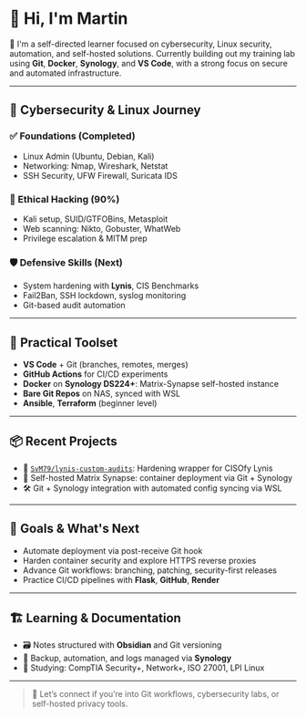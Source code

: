 # 👋 Hi, I'm Martin

🚀 I'm a self-directed learner focused on cybersecurity, Linux security, automation, and self-hosted solutions. Currently building out my training lab using **Git**, **Docker**, **Synology**, and **VS Code**, with a strong focus on secure and automated infrastructure.

---

## 🔐 Cybersecurity & Linux Journey

### ✅ Foundations (Completed)
- Linux Admin (Ubuntu, Debian, Kali)
- Networking: Nmap, Wireshark, Netstat
- SSH Security, UFW Firewall, Suricata IDS

### 🧪 Ethical Hacking (90%)
- Kali setup, SUID/GTFOBins, Metasploit
- Web scanning: Nikto, Gobuster, WhatWeb
- Privilege escalation & MITM prep

### 🛡️ Defensive Skills (Next)
- System hardening with **Lynis**, CIS Benchmarks
- Fail2Ban, SSH lockdown, syslog monitoring
- Git-based audit automation

---

## 🧰 Practical Toolset

- **VS Code** + Git (branches, remotes, merges)
- **GitHub Actions** for CI/CD experiments
- **Docker** on **Synology DS224+**: Matrix-Synapse self-hosted instance
- **Bare Git Repos** on NAS, synced with WSL
- **Ansible**, **Terraform** (beginner level)

---

## 📦 Recent Projects

- 🧠 [`SvM79/lynis-custom-audits`](https://github.com/SvM79/lynis-custom-audits): Hardening wrapper for CISOfy Lynis
- 🐳 Self-hosted Matrix Synapse: container deployment via Git + Synology
- 🛠️ Git + Synology integration with automated config syncing via WSL

---

## 🎯 Goals & What's Next

- Automate deployment via post-receive Git hook
- Harden container security and explore HTTPS reverse proxies
- Advance Git workflows: branching, patching, security-first releases
- Practice CI/CD pipelines with **Flask**, **GitHub**, **Render**

---

## 🏗️ Learning & Documentation

- 🗃️ Notes structured with **Obsidian** and Git versioning
- 💾 Backup, automation, and logs managed via **Synology**
- 📖 Studying: CompTIA Security+, Network+, ISO 27001, LPI Linux

---

> 💬 Let’s connect if you’re into Git workflows, cybersecurity labs, or self-hosted privacy tools.

<!---
SvM79/SvM79 is a ✨ special ✨ repository because its `README.md` (this file) appears on your GitHub profile.
You can click the Preview link to take a look at your changes.
--->

